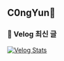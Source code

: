 ## C0ngYun👋


### 📝 Velog 최신 글

[![Velog Stats](https://velog-readme-stats.vercel.app/api?name=congyun&tag=python&color=dark)](https://velog.io/@congyun)




